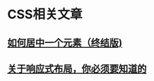 # CSS相关文章

## [如何居中一个元素（终结版)](./如何居中一个元素--终结版/如何居中一个元素--终结版.md)

## [关于响应式布局，你必须要知道的](./关于响应式布局，你必须要知道的/关于响应式布局，你必须要知道的.md)